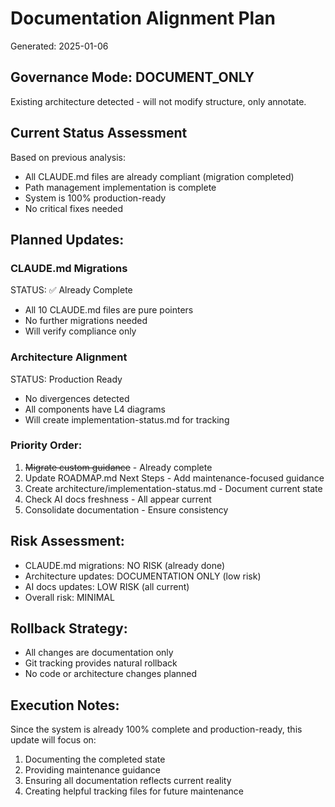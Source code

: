 # Documentation Alignment Plan
Generated: 2025-01-06

## Governance Mode: DOCUMENT_ONLY
Existing architecture detected - will not modify structure, only annotate.

## Current Status Assessment
Based on previous analysis:
- All CLAUDE.md files are already compliant (migration completed)
- Path management implementation is complete
- System is 100% production-ready
- No critical fixes needed

## Planned Updates:

### CLAUDE.md Migrations
STATUS: ✅ Already Complete
- All 10 CLAUDE.md files are pure pointers
- No further migrations needed
- Will verify compliance only

### Architecture Alignment
STATUS: Production Ready
- No divergences detected
- All components have L4 diagrams
- Will create implementation-status.md for tracking

### Priority Order:
1. ~~Migrate custom guidance~~ - Already complete
2. Update ROADMAP.md Next Steps - Add maintenance-focused guidance
3. Create architecture/implementation-status.md - Document current state
4. Check AI docs freshness - All appear current
5. Consolidate documentation - Ensure consistency

## Risk Assessment:
- CLAUDE.md migrations: NO RISK (already done)
- Architecture updates: DOCUMENTATION ONLY (low risk)
- AI docs updates: LOW RISK (all current)
- Overall risk: MINIMAL

## Rollback Strategy:
- All changes are documentation only
- Git tracking provides natural rollback
- No code or architecture changes planned

## Execution Notes:
Since the system is already 100% complete and production-ready, this update will focus on:
1. Documenting the completed state
2. Providing maintenance guidance
3. Ensuring all documentation reflects current reality
4. Creating helpful tracking files for future maintenance